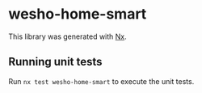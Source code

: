 # wesho-home-smart

This library was generated with [Nx](https://nx.dev).

## Running unit tests

Run `nx test wesho-home-smart` to execute the unit tests.
